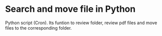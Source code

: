 # Search and move file in Python 
Python script (Cron). Its funtion to review folder, review pdf files and move files to the corresponding folder.
